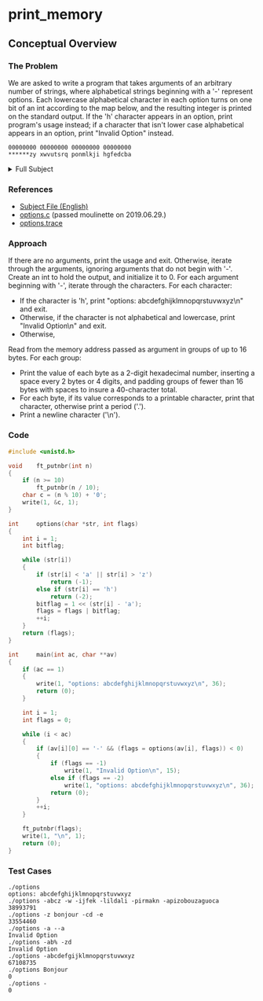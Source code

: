 # print_memory

## Conceptual Overview
### The Problem
We are asked to write a program that takes arguments of an arbitrary number of strings, where alphabetical strings beginning with a '-' represent options. Each lowercase alphabetical character in each option turns on one bit of an int according to the map below, and the resulting integer is printed on the standard output. If the 'h' character appears in an option, print program's usage instead; if a character that isn't lower case alphabetical appears in an option, print "Invalid Option" instead.

```
00000000 00000000 00000000 00000000
******zy xwvutsrq ponmlkji hgfedcba
```

<details>
	<summary>Full Subject</summary>

```
	Assignment name  : options
	Expected files   : *.c *.h
	Allowed functions: write
	--------------------------------------------------------------------------------

	Write a program that takes an undefined number of arguments and writes on
	standard output an integer representation of those options, stored as bit flags,
	followed by a newline.

	An option is an argument that begins by a '-' and has multiple characters which
	could be: abcdefghijklmnopqrstuvwxyz

	All options are stocked in a single int and each option represents a bit of that
	int, and should be stocked like this:

	00000000 00000000 00000000 00000000
	******zy xwvutsrq ponmlkji hgfedcba

	Launching the program without arguments, or with the '-h' flag, must print a
	usage on the standard output, as shown in the following examples.

	A wrong option must print "Invalid Option" followed by a newline.

	Examples:
	$>./options
	options: abcdefghijklmnopqrstuvwxyz
	$>./options -abc -ijk
	1799
	$>./options -z | cat -e
	33554432$
	$>./options -abc -hijk
	options: abcdefghijklmnopqrstuvwxyz
	$>./options -%
	Invalid Option
```
</details>

### References
* [Subject File (English)](subject.en.txt)
* [options.c](options.c) (passed moulinette on 2019.06.29.)
* [options.trace](options.trace)

### Approach
If there are no arguments, print the usage and exit. Otherwise, iterate through the arguments, ignoring arguments that do not begin with '-'. Create an int to hold the output, and initialize it to 0. For each argument beginning with '-', iterate through the characters. For each character:
* If the character is 'h', print "options: abcdefghijklmnopqrstuvwxyz\n" and exit.
* Otherwise, if the character is not alphabetical and lowercase, print "Invalid Option\n" and exit.
* Otherwise, 

Read from the memory address passed as argument in groups of up to 16 bytes. For each group:
* Print the value of each byte as a 2-digit hexadecimal number, inserting a space every 2 bytes or 4 digits, and padding groups of fewer than 16 bytes with spaces to insure a 40-character total.
* For each byte, if its value corresponds to a printable character, print that character, otherwise print a period ('.').
* Print a newline character ('\n').

### Code
```C
#include <unistd.h>

void	ft_putnbr(int n)
{
	if (n >= 10)
		ft_putnbr(n / 10);
	char c = (n % 10) + '0';
	write(1, &c, 1);
}

int		options(char *str, int flags)
{
	int i = 1;
	int bitflag;

	while (str[i])
	{
		if (str[i] < 'a' || str[i] > 'z')
			return (-1);
		else if (str[i] == 'h')
			return (-2);
		bitflag = 1 << (str[i] - 'a');
		flags = flags | bitflag;
		++i;
	}
	return (flags);
}

int		main(int ac, char **av)
{
	if (ac == 1)
	{
		write(1, "options: abcdefghijklmnopqrstuvwxyz\n", 36);
		return (0);
	}

	int i = 1;
	int flags = 0;

	while (i < ac)
	{
		if (av[i][0] == '-' && (flags = options(av[i], flags)) < 0)
		{
			if (flags == -1)
				write(1, "Invalid Option\n", 15);
			else if (flags == -2)
				write(1, "options: abcdefghijklmnopqrstuvwxyz\n", 36);
			return (0);
		}
		++i;
	}

	ft_putnbr(flags);
	write(1, "\n", 1);
	return (0);
}
```

### Test Cases
```
./options
options: abcdefghijklmnopqrstuvwxyz
./options -abcz -w -ijfek -lildali -pirmakn -apizobouzaguoca
38993791
./options -z bonjour -cd -e
33554460
./options -a --a
Invalid Option
./options -ab% -zd
Invalid Option
./options -abcdefgijklmnopqrstuvwxyz
67108735
./options Bonjour
0
./options -
0
```